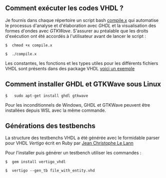 ## Comment exécuter les codes VHDL ?

Je fournis dans chaque répertoire un script bash [compile.x](compile.x) qui automatise le processus d'analyse et d'élaboration avec *GHDL* et la visualisation des formes d'ondes avec *GTKWave*.
S'assurer au préalable que les droits d'exécution ont été accordés à l'utilisateur avant de lancer le script :

    $  chmod +x compile.x
    
    $  ./compile.x
    
 Les constantes, les fonctions et les types utiles pour les différents fichiers VHDL sont présents dans des package VHDL [voici un exemple](https://github.com/vince-robin/Image-compression/blob/main/soft/vhdl/rle/pkg.vhd)
 
 
## Comment installer GHDL et GTKWave sous Linux

    $   sudo apt-get install ghdl gtkwave


Pour les inconditionnels de Windows, GHDL et GTKWave peuvent être installées depuis WSL avec la même commande.


## Générations des testbenchs

La structure des testbenchs VHDL a été générée avec le formidable parser pour VHDL *Vertigo* écrit en Ruby par [Jean Christophe Le Lann](https://github.com/JC-LL/vertigo)

Pour l'installer puis générer un testbench utiliser les commandes :

    $  gem install vertigo_vhdl
    
    $  vertigo --gen_tb file_with_entity.vhd

